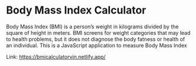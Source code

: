 # Body Mass Index Calculator 

Body Mass Index (BMI) is a person’s weight in kilograms divided by the square of height in meters. BMI screens for weight categories that may lead to health problems, but it does not diagnose the body fatness or health of an individual. This is a JavaScript application to measure Body Mass Index 

Link: https://bmicalculatorvin.netlify.app/